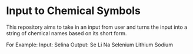 # Input to Chemical Symbols

This repository aims to take in an input from user and turns the input into a string of chemical names based on its short form.

For Example:
Input: Selina
Output: 
Se Li Na
Selenium Lithium Sodium